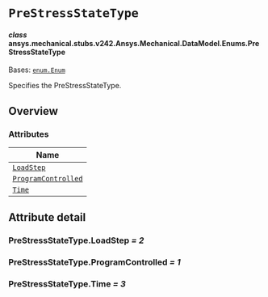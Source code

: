 # `PreStressStateType`

<a id="ansys.mechanical.stubs.v242.Ansys.Mechanical.DataModel.Enums.PreStressStateType"></a>

#### *class* ansys.mechanical.stubs.v242.Ansys.Mechanical.DataModel.Enums.PreStressStateType

Bases: [`enum.Enum`](https://docs.python.org/3/library/enum.html#enum.Enum)

Specifies the PreStressStateType.

<!-- !! processed by numpydoc !! -->

<a id="overview"></a>

## Overview

### Attributes

| Name |
| ---------------------------------------------------------------------------------------------------------------------------------------- |
| [`LoadStep`](#PreStressStateType.LoadStep) |
| [`ProgramControlled`](#PreStressStateType.ProgramControlled) |
| [`Time`](#PreStressStateType.Time) |

<a id="attribute-detail"></a>

## Attribute detail

<a id="PreStressStateType.LoadStep"></a>

### PreStressStateType.LoadStep *= 2*

<a id="PreStressStateType.ProgramControlled"></a>

### PreStressStateType.ProgramControlled *= 1*

<a id="PreStressStateType.Time"></a>

### PreStressStateType.Time *= 3*


